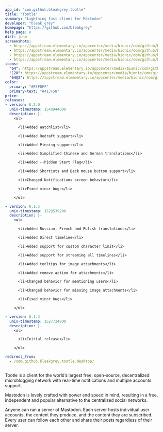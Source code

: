 ```yaml
---
app_id: "com.github.bleakgrey.tootle"
title: "Tootle"
summary: "Lightning fast client for Mastodon"
developer: "bleak_grey"
homepage: "https://github.com/bleakgrey"
help_page: #
dist: juno
screenshots:
  - https://appstream.elementary.io/appcenter/media/bionic/com/github/bleakgrey.tootle/6578C6B69CB123785F9B81E16D110955/screenshots/image-1_orig.png
  - https://appstream.elementary.io/appcenter/media/bionic/com/github/bleakgrey.tootle/6578C6B69CB123785F9B81E16D110955/screenshots/image-2_orig.png
  - https://appstream.elementary.io/appcenter/media/bionic/com/github/bleakgrey.tootle/6578C6B69CB123785F9B81E16D110955/screenshots/image-3_orig.png
  - https://appstream.elementary.io/appcenter/media/bionic/com/github/bleakgrey.tootle/6578C6B69CB123785F9B81E16D110955/screenshots/image-4_orig.png
icons:
  "64": https://appstream.elementary.io/appcenter/media/bionic/com/github/bleakgrey.tootle/6578C6B69CB123785F9B81E16D110955/icons/64x64/com.github.bleakgrey.tootle_com.github.bleakgrey.tootle.png
  "128": https://appstream.elementary.io/appcenter/media/bionic/com/github/bleakgrey.tootle/6578C6B69CB123785F9B81E16D110955/icons/128x128/com.github.bleakgrey.tootle_com.github.bleakgrey.tootle.png
  "64@2": https://appstream.elementary.io/appcenter/media/bionic/com/github/bleakgrey.tootle/6578C6B69CB123785F9B81E16D110955/icons/64x64@2/com.github.bleakgrey.tootle_com.github.bleakgrey.tootle.png
color:
  primary: "#F5F8FF"
  primary-text: "#413F58"
price: 
releases:
- version: 0.2.0
  unix-timestamp: 1540944000
  description: |-
    <ul>

      <li>Added Watchlist</li>

      <li>Added Redraft support</li>

      <li>Added Pinning support</li>

      <li>Added Simplified Chinese and German translations</li>

      <li>Added --hidden Start Flag</li>

      <li>Added Shortcuts and Back mouse button support</li>

      <li>Changed Notifications screen behavior</li>

      <li>Fixed minor bugs</li>

    </ul>

- version: 0.1.5
  unix-timestamp: 1529539200
  description: |-
    <ul>

      <li>Added Russian, French and Polish translations</li>

      <li>Added Direct timeline</li>

      <li>Added support for custom character limit</li>

      <li>Added support for streaming all timelines</li>

      <li>Added tooltips for image attachments</li>

      <li>Added remove action for attachments</li>

      <li>Changed behavior for mentioning users</li>

      <li>Changed behavior for missing image attachments</li>

      <li>Fixed minor bugs</li>

    </ul>

- version: 0.1.3
  unix-timestamp: 1527724800
  description: |-
    <ul>

      <li>Initial release</li>

    </ul>

redirect_from:
  - /com.github.bleakgrey.tootle.desktop/
---
```

<p>Tootle is a client for the world’s largest free, open-source, decentralized microblogging network with real-time notifications and multiple accounts support.</p>
<p>Mastodon is lovely crafted with power and speed in mind, resulting in a free, independent and popular alternative to the centralized social networks.</p>
<p>Anyone can run a server of Mastodon. Each server hosts individual user accounts, the content they produce, and the content they are subscribed. Every user can follow each other and share their posts regardless of their server.</p>
